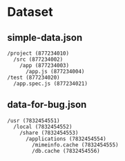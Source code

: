 # Dataset

## simple-data.json

```
/project (877234010)
  /src (877234002)
    /app (877234003)
      /app.js (877234004)
/test (877234020)
  /app.spec.js (877234021)
```


## data-for-bug.json

```
/usr (7832454551)
  /local (7832454552)
    /share (7832454553)
      /applications (7832454554)
        /mimeinfo.cache (7832454555)
        /db.cache (7832454556)
```
